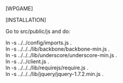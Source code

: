 [WPGAME]  
    
 [INSTALLATION]  
    
 Go to src/public/js and do:  
   
 ln -s ../../config/imports.js .  
 ln -s ../../../lib/backbone/backbone-min.js .  
 ln -s ../../../lib/underscore/underscore-min.js .  
 ln -s ../../client.js .  
 ln -s ../../../lib/requirejs/require.js .  
 ln -s ../../../lib/jquery/jquery-1.7.2.min.js .  
  
